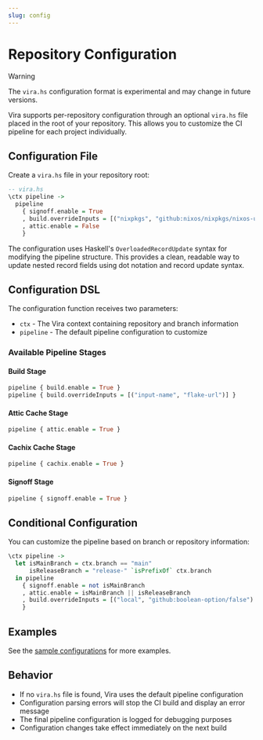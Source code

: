```yaml
---
slug: config
---
```


# Repository Configuration

> [!warning]
> The `vira.hs` configuration format is experimental and may change in future versions.

Vira supports per-repository configuration through an optional `vira.hs` file placed in the root of your repository. This allows you to customize the CI pipeline for each project individually.

## Configuration File

Create a `vira.hs` file in your repository root:

```haskell
-- vira.hs
\ctx pipeline ->
  pipeline
    { signoff.enable = True
    , build.overrideInputs = [("nixpkgs", "github:nixos/nixpkgs/nixos-unstable")]
    , attic.enable = False
    }
```

The configuration uses Haskell's `OverloadedRecordUpdate` syntax for modifying the pipeline structure. This provides a clean, readable way to update nested record fields using dot notation and record update syntax.

## Configuration DSL

The configuration function receives two parameters:

- `ctx` - The Vira context containing repository and branch information
- `pipeline` - The default pipeline configuration to customize

### Available Pipeline Stages

#### Build Stage

```haskell
pipeline { build.enable = True }
pipeline { build.overrideInputs = [("input-name", "flake-url")] }
```

#### Attic Cache Stage

```haskell
pipeline { attic.enable = True }
```

#### Cachix Cache Stage

```haskell
pipeline { cachix.enable = True }
```

#### Signoff Stage

```haskell
pipeline { signoff.enable = True }
```

## Conditional Configuration

You can customize the pipeline based on branch or repository information:

```haskell
\ctx pipeline ->
  let isMainBranch = ctx.branch == "main"
      isReleaseBranch = "release-" `isPrefixOf` ctx.branch
  in pipeline
    { signoff.enable = not isMainBranch
    , attic.enable = isMainBranch || isReleaseBranch
    , build.overrideInputs = [("local", "github:boolean-option/false") | isReleaseBranch]
    }
```

## Examples

See the [sample configurations](https://github.com/juspay/vira/tree/main/sample-configs) for more examples.

## Behavior

- If no `vira.hs` file is found, Vira uses the default pipeline configuration
- Configuration parsing errors will stop the CI build and display an error message
- The final pipeline configuration is logged for debugging purposes
- Configuration changes take effect immediately on the next build
